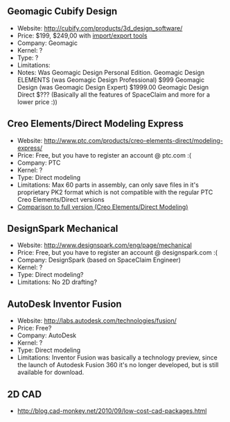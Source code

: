 <!--
.. link: 
.. description: 
.. tags: CAD, draft
.. date: 2013-10-28 10:00:00
.. title: Free and Inexpensive 3D CAD
-->

## Geomagic Cubify Design
* Website: <http://cubify.com/products/3d_design_software/>
* Price: $199, $249,00 with [import/export tools](http://www.sherline.com/geomagicpg.htm)
* Company: Geomagic
* Kernel: ?
* Type: ?
* Limitations: 
* Notes: Was Geomagic Design Personal Edition.
Geomagic Design ELEMENTS (was Geomagic Design Professional) $999
Geomagic Design (was Geomagic Design Expert) $1999.00
Geomagic Design Direct $??? (Basically all the features of SpaceClaim and more for a lower price :))

## Creo Elements/Direct Modeling Express
* Website: <http://www.ptc.com/products/creo-elements-direct/modeling-express/>
* Price: Free, but you have to register an account @ ptc.com :(
* Company: PTC
* Kernel: ?
* Type: Direct modeling
* Limitations: Max 60 parts in assembly, can only save files in it's proprietary PK2 format which is not compatible with the regular PTC Creo Elements/Direct versions
* [Comparison to full version (Creo Elements/Direct Modeling)](http://www.ptc.com/view?im_dbkey=129462f)

## DesignSpark Mechanical
* Website: <http://www.designspark.com/eng/page/mechanical>
* Price: Free, but you have to register an account @ designspark.com :(
* Company: DesignSpark (based on SpaceClaim Engineer)
* Kernel: ?
* Type: Direct modeling?
* Limitations: No 2D drafting?

## AutoDesk Inventor Fusion
* Website: <http://labs.autodesk.com/technologies/fusion/>
* Price: Free?
* Company: AutoDesk
* Kernel: ?
* Type: Direct modeling
* Limitations: Inventor Fusion was basically a technology preview, since the launch of Autodesk Fusion 360 it's no longer developed, but is still available for download.


## 2D CAD
* <http://blog.cad-monkey.net/2010/09/low-cost-cad-packages.html>